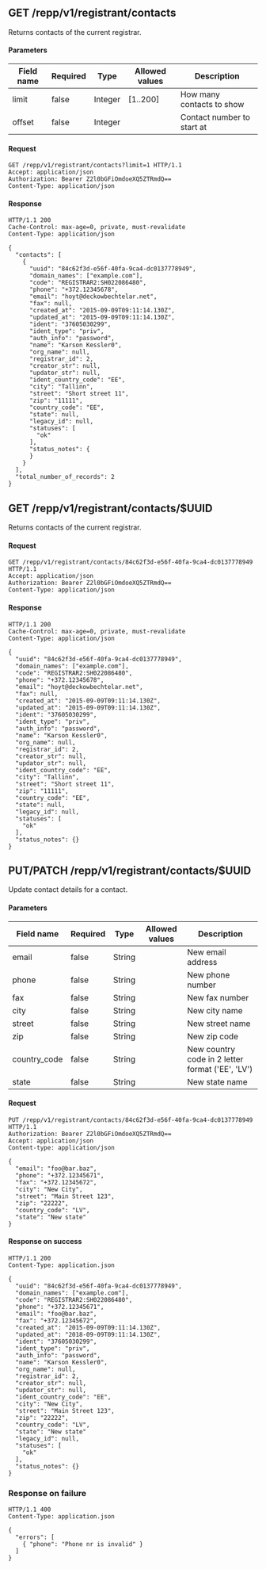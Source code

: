 ## GET /repp/v1/registrant/contacts
Returns contacts of the current registrar.


#### Parameters

| Field name | Required |  Type   |  Allowed values   |        Description         |
| ---------- | -------- |  ----   |  --------------   |        -----------         |
|   limit    |  false   | Integer |     [1..200]      | How many contacts to show  |
|   offset   |  false   | Integer |                   | Contact number to start at |

#### Request
```
GET /repp/v1/registrant/contacts?limit=1 HTTP/1.1
Accept: application/json
Authorization: Bearer Z2l0bGFiOmdoeXQ5ZTRmdQ==
Content-Type: application/json
```

#### Response
```
HTTP/1.1 200
Cache-Control: max-age=0, private, must-revalidate
Content-Type: application/json

{
  "contacts": [
    {
      "uuid": "84c62f3d-e56f-40fa-9ca4-dc0137778949",
      "domain_names": ["example.com"],
      "code": "REGISTRAR2:SH022086480",
      "phone": "+372.12345678",
      "email": "hoyt@deckowbechtelar.net",
      "fax": null,
      "created_at": "2015-09-09T09:11:14.130Z",
      "updated_at": "2015-09-09T09:11:14.130Z",
      "ident": "37605030299",
      "ident_type": "priv",
      "auth_info": "password",
      "name": "Karson Kessler0",
      "org_name": null,
      "registrar_id": 2,
      "creator_str": null,
      "updator_str": null,
      "ident_country_code": "EE",
      "city": "Tallinn",
      "street": "Short street 11",
      "zip": "11111",
      "country_code": "EE",
      "state": null,
      "legacy_id": null,
      "statuses": [
        "ok"
      ],
      "status_notes": {
      }
    }
  ],
  "total_number_of_records": 2
}
```

## GET /repp/v1/registrant/contacts/$UUID
Returns contacts of the current registrar.


#### Request
```
GET /repp/v1/registrant/contacts/84c62f3d-e56f-40fa-9ca4-dc0137778949 HTTP/1.1
Accept: application/json
Authorization: Bearer Z2l0bGFiOmdoeXQ5ZTRmdQ==
Content-Type: application/json
```

#### Response
```
HTTP/1.1 200
Cache-Control: max-age=0, private, must-revalidate
Content-Type: application/json

{
  "uuid": "84c62f3d-e56f-40fa-9ca4-dc0137778949",
  "domain_names": ["example.com"],
  "code": "REGISTRAR2:SH022086480",
  "phone": "+372.12345678",
  "email": "hoyt@deckowbechtelar.net",
  "fax": null,
  "created_at": "2015-09-09T09:11:14.130Z",
  "updated_at": "2015-09-09T09:11:14.130Z",
  "ident": "37605030299",
  "ident_type": "priv",
  "auth_info": "password",
  "name": "Karson Kessler0",
  "org_name": null,
  "registrar_id": 2,
  "creator_str": null,
  "updator_str": null,
  "ident_country_code": "EE",
  "city": "Tallinn",
  "street": "Short street 11",
  "zip": "11111",
  "country_code": "EE",
  "state": null,
  "legacy_id": null,
  "statuses": [
    "ok"
  ],
  "status_notes": {}
}
```

## PUT/PATCH /repp/v1/registrant/contacts/$UUID

Update contact details for a contact.

#### Parameters

| Field name   | Required | Type   | Allowed values | Description                                       |
| ----         | ---      | ---    | ---            | ---                                               |
| email        | false    | String |                | New email address                                 |
| phone        | false    | String |                | New phone number                                  |
| fax          | false    | String |                | New fax number                                    |
| city         | false    | String |                | New city name                                     |
| street       | false    | String |                | New street name                                   |
| zip          | false    | String |                | New zip code                                      |
| country_code | false    | String |                | New  country code in 2 letter format ('EE', 'LV') |
| state        | false    | String |                | New state name                                    |


#### Request
```
PUT /repp/v1/registrant/contacts/84c62f3d-e56f-40fa-9ca4-dc0137778949 HTTP/1.1
Authorization: Bearer Z2l0bGFiOmdoeXQ5ZTRmdQ==
Accept: application/json
Content-type: application/json

{
  "email": "foo@bar.baz",
  "phone": "+372.12345671",
  "fax": "+372.12345672",
  "city": "New City",
  "street": "Main Street 123",
  "zip": "22222",
  "country_code": "LV",
  "state": "New state"
}

```
#### Response on success

```
HTTP/1.1 200
Content-Type: application.json

{
  "uuid": "84c62f3d-e56f-40fa-9ca4-dc0137778949",
  "domain_names": ["example.com"],
  "code": "REGISTRAR2:SH022086480",
  "phone": "+372.12345671",
  "email": "foo@bar.baz",
  "fax": "+372.12345672",
  "created_at": "2015-09-09T09:11:14.130Z",
  "updated_at": "2018-09-09T09:11:14.130Z",
  "ident": "37605030299",
  "ident_type": "priv",
  "auth_info": "password",
  "name": "Karson Kessler0",
  "org_name": null,
  "registrar_id": 2,
  "creator_str": null,
  "updator_str": null,
  "ident_country_code": "EE",
  "city": "New City",
  "street": "Main Street 123",
  "zip": "22222",
  "country_code": "LV",
  "state": "New state"
  "legacy_id": null,
  "statuses": [
    "ok"
  ],
  "status_notes": {}
}
```

### Response on failure
```
HTTP/1.1 400
Content-Type: application.json

{
  "errors": [
    { "phone": "Phone nr is invalid" }
  ]
}
```
